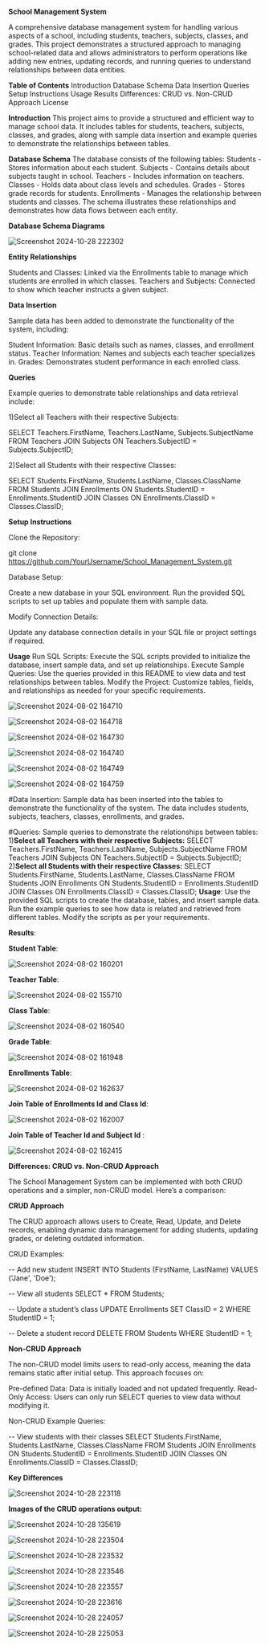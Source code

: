 **School Management System**

A comprehensive database management system for handling various aspects of a school, including students, teachers, subjects, classes, and grades. This project demonstrates a structured approach to managing school-related data and allows administrators to perform operations like adding new entries, updating records, and running queries to understand relationships between data entities.

**Table of Contents**
Introduction
Database Schema
Data Insertion
Queries
Setup Instructions
Usage
Results
Differences: CRUD vs. Non-CRUD Approach
License

**Introduction**
This project aims to provide a structured and efficient way to manage school data. It includes tables for students, teachers, subjects, classes, and grades, along with sample data insertion and example queries to demonstrate the relationships between tables.

**Database Schema**
The database consists of the following tables:
Students - Stores information about each student.
Subjects - Contains details about subjects taught in school.
Teachers - Includes information on teachers.
Classes - Holds data about class levels and schedules.
Grades - Stores grade records for students.
Enrollments - Manages the relationship between students and classes.
The schema illustrates these relationships and demonstrates how data flows between each entity.

**Database Schema Diagrams**

![Screenshot 2024-10-28 222302](https://github.com/user-attachments/assets/a25e1be8-3ad7-4513-af66-4f2a747ff183)

**Entity Relationships**

Students and Classes: Linked via the Enrollments table to manage which students are enrolled in which classes.
Teachers and Subjects: Connected to show which teacher instructs a given subject.

**Data Insertion**

Sample data has been added to demonstrate the functionality of the system, including:

Student Information: Basic details such as names, classes, and enrollment status.
Teacher Information: Names and subjects each teacher specializes in.
Grades: Demonstrates student performance in each enrolled class.

**Queries**

Example queries to demonstrate table relationships and data retrieval include:

1)Select all Teachers with their respective Subjects:

SELECT Teachers.FirstName, Teachers.LastName, Subjects.SubjectName
FROM Teachers
JOIN Subjects ON Teachers.SubjectID = Subjects.SubjectID;

2)Select all Students with their respective Classes:

SELECT Students.FirstName, Students.LastName, Classes.ClassName
FROM Students
JOIN Enrollments ON Students.StudentID = Enrollments.StudentID
JOIN Classes ON Enrollments.ClassID = Classes.ClassID;

**Setup Instructions**

Clone the Repository:

git clone https://github.com/YourUsername/School_Management_System.git

Database Setup:

Create a new database in your SQL environment.
Run the provided SQL scripts to set up tables and populate them with sample data.

Modify Connection Details:

Update any database connection details in your SQL file or project settings if required.

**Usage**
Run SQL Scripts: Execute the SQL scripts provided to initialize the database, insert sample data, and set up relationships.
Execute Sample Queries: Use the queries provided in this README to view data and test relationships between tables.
Modify the Project: Customize tables, fields, and relationships as needed for your specific requirements.

![Screenshot 2024-08-02 164710](https://github.com/user-attachments/assets/6d9dd8be-e779-429b-95a7-bafee054e2ea)

![Screenshot 2024-08-02 164718](https://github.com/user-attachments/assets/3b19b4f0-6954-41a2-a5d5-a583809a4b42)

![Screenshot 2024-08-02 164730](https://github.com/user-attachments/assets/793c8a9f-7f83-429a-8151-c84299483cd1)

![Screenshot 2024-08-02 164740](https://github.com/user-attachments/assets/6ab69087-8001-4962-9627-deae85058bf7)

![Screenshot 2024-08-02 164749](https://github.com/user-attachments/assets/00536dda-9915-4ddf-bd46-51c153a24a71)

![Screenshot 2024-08-02 164759](https://github.com/user-attachments/assets/808cc164-2782-4f0e-9016-0fbecf7f604a)

#Data Insertion:
Sample data has been inserted into the tables to demonstrate the functionality of the system. The data includes students, subjects, teachers, classes, enrollments, and grades.

#Queries:
Sample queries to demonstrate the relationships between tables:
            1)**Select all Teachers with their respective Subjects:**
                    SELECT Teachers.FirstName, Teachers.LastName, Subjects.SubjectName
                    FROM Teachers
                    JOIN Subjects ON Teachers.SubjectID = Subjects.SubjectID;
            2)**Select all Students with their respective Classes:**
                    SELECT Students.FirstName, Students.LastName, Classes.ClassName
                    FROM Students
                    JOIN Enrollments ON Students.StudentID = Enrollments.StudentID
                    JOIN Classes ON Enrollments.ClassID = Classes.ClassID;
**Usage**:
Use the provided SQL scripts to create the database, tables, and insert sample data.
Run the example queries to see how data is related and retrieved from different tables.
Modify the scripts as per your requirements.

**Results**:

**Student Table**:

![Screenshot 2024-08-02 160201](https://github.com/user-attachments/assets/041a9af0-f5a3-4c5b-8e36-6744628e7d05)

**Teacher Table**:

![Screenshot 2024-08-02 155710](https://github.com/user-attachments/assets/148dc5c2-4cd5-4258-bc6e-ae7ce0fa872f)

**Class Table**:

![Screenshot 2024-08-02 160540](https://github.com/user-attachments/assets/403c4350-ca73-4175-b405-523111ab766a)

**Grade Table**:

![Screenshot 2024-08-02 161948](https://github.com/user-attachments/assets/2d61bd2a-e638-4778-8aa4-66e4d47a3815)

**Enrollments Table**:

![Screenshot 2024-08-02 162637](https://github.com/user-attachments/assets/2ca79d59-83c0-41a0-ab1c-4bbe6ccca48e)

**Join Table of Enrollments Id and  Class Id**:

![Screenshot 2024-08-02 162007](https://github.com/user-attachments/assets/262c51fe-4312-42c1-ac2c-3ad2f52eebdc)

**Join Table of Teacher Id and Subject Id** :

![Screenshot 2024-08-02 162415](https://github.com/user-attachments/assets/fea40585-80d2-4476-9c29-4534b7237dd7)

**Differences: CRUD vs. Non-CRUD Approach**

The School Management System can be implemented with both CRUD operations and a simpler, non-CRUD model. Here’s a comparison:

**CRUD Approach**

The CRUD approach allows users to Create, Read, Update, and Delete records, enabling dynamic data management for adding students, updating grades, or deleting outdated information.

CRUD Examples:

-- Add new student
INSERT INTO Students (FirstName, LastName) VALUES ('Jane', 'Doe');

-- View all students
SELECT * FROM Students;

-- Update a student’s class
UPDATE Enrollments SET ClassID = 2 WHERE StudentID = 1;

-- Delete a student record
DELETE FROM Students WHERE StudentID = 1;

**Non-CRUD Approach**

The non-CRUD model limits users to read-only access, meaning the data remains static after initial setup. This approach focuses on:

Pre-defined Data: Data is initially loaded and not updated frequently.
Read-Only Access: Users can only run SELECT queries to view data without modifying it.

Non-CRUD Example Queries:

-- View students with their classes
SELECT Students.FirstName, Students.LastName, Classes.ClassName
FROM Students
JOIN Enrollments ON Students.StudentID = Enrollments.StudentID
JOIN Classes ON Enrollments.ClassID = Classes.ClassID;

**Key Differences**

![Screenshot 2024-10-28 223118](https://github.com/user-attachments/assets/a5ab1740-3b57-4ef4-bf07-9b4b7da6e6ab)

**Images of the CRUD operations output:**

![Screenshot 2024-10-28 135619](https://github.com/user-attachments/assets/12fea58f-25ba-4c47-8ece-900567e962b8)

![Screenshot 2024-10-28 223504](https://github.com/user-attachments/assets/36ed0cf5-467d-4e40-86fd-ef92aba22ceb)

![Screenshot 2024-10-28 223532](https://github.com/user-attachments/assets/8dde54cb-78d1-4903-9e97-e6e5deef70a7)

![Screenshot 2024-10-28 223546](https://github.com/user-attachments/assets/12d6a0b5-e9eb-4b52-846a-73bdff8c9487)

![Screenshot 2024-10-28 223557](https://github.com/user-attachments/assets/f8f72950-7647-4e44-aca8-318d4006af68)

![Screenshot 2024-10-28 223616](https://github.com/user-attachments/assets/0d4b7da4-a74b-4525-bf22-88939ba90b64)

![Screenshot 2024-10-28 224057](https://github.com/user-attachments/assets/1540717b-9b56-4718-ba37-db9263c02a7a)

![Screenshot 2024-10-28 225053](https://github.com/user-attachments/assets/683a7019-c208-429b-be90-e3c7ec5315d6)



